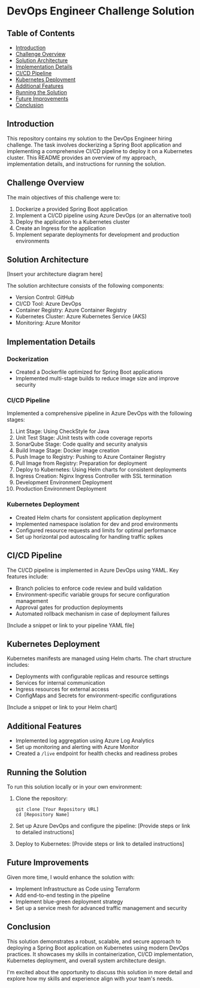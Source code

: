 # DevOps Engineer Challenge Solution

## Table of Contents
- [Introduction](#introduction)
- [Challenge Overview](#challenge-overview)
- [Solution Architecture](#solution-architecture)
- [Implementation Details](#implementation-details)
- [CI/CD Pipeline](#cicd-pipeline)
- [Kubernetes Deployment](#kubernetes-deployment)
- [Additional Features](#additional-features)
- [Running the Solution](#running-the-solution)
- [Future Improvements](#future-improvements)
- [Conclusion](#conclusion)

## Introduction

This repository contains my solution to the DevOps Engineer hiring challenge. The task involves dockerizing a Spring Boot application and implementing a comprehensive CI/CD pipeline to deploy it on a Kubernetes cluster. This README provides an overview of my approach, implementation details, and instructions for running the solution.

## Challenge Overview

The main objectives of this challenge were to:
1. Dockerize a provided Spring Boot application
2. Implement a CI/CD pipeline using Azure DevOps (or an alternative tool)
3. Deploy the application to a Kubernetes cluster
4. Create an Ingress for the application
5. Implement separate deployments for development and production environments

## Solution Architecture

[Insert your architecture diagram here]

The solution architecture consists of the following components:
- Version Control: GitHub
- CI/CD Tool: Azure DevOps
- Container Registry: Azure Container Registry
- Kubernetes Cluster: Azure Kubernetes Service (AKS)
- Monitoring: Azure Monitor

## Implementation Details

### Dockerization
- Created a Dockerfile optimized for Spring Boot applications
- Implemented multi-stage builds to reduce image size and improve security

### CI/CD Pipeline
Implemented a comprehensive pipeline in Azure DevOps with the following stages:
1. Lint Stage: Using CheckStyle for Java
2. Unit Test Stage: JUnit tests with code coverage reports
3. SonarQube Stage: Code quality and security analysis
4. Build Image Stage: Docker image creation
5. Push Image to Registry: Pushing to Azure Container Registry
6. Pull Image from Registry: Preparation for deployment
7. Deploy to Kubernetes: Using Helm charts for consistent deployments
8. Ingress Creation: Nginx Ingress Controller with SSL termination
9. Development Environment Deployment
10. Production Environment Deployment

### Kubernetes Deployment
- Created Helm charts for consistent application deployment
- Implemented namespace isolation for dev and prod environments
- Configured resource requests and limits for optimal performance
- Set up horizontal pod autoscaling for handling traffic spikes

## CI/CD Pipeline

The CI/CD pipeline is implemented in Azure DevOps using YAML. Key features include:
- Branch policies to enforce code review and build validation
- Environment-specific variable groups for secure configuration management
- Approval gates for production deployments
- Automated rollback mechanism in case of deployment failures

[Include a snippet or link to your pipeline YAML file]

## Kubernetes Deployment

Kubernetes manifests are managed using Helm charts. The chart structure includes:
- Deployments with configurable replicas and resource settings
- Services for internal communication
- Ingress resources for external access
- ConfigMaps and Secrets for environment-specific configurations

[Include a snippet or link to your Helm chart]

## Additional Features

- Implemented log aggregation using Azure Log Analytics
- Set up monitoring and alerting with Azure Monitor
- Created a `/live` endpoint for health checks and readiness probes

## Running the Solution

To run this solution locally or in your own environment:

1. Clone the repository:
   ```
   git clone [Your Repository URL]
   cd [Repository Name]
   ```

2. Set up Azure DevOps and configure the pipeline:
   [Provide steps or link to detailed instructions]

3. Deploy to Kubernetes:
   [Provide steps or link to detailed instructions]

## Future Improvements

Given more time, I would enhance the solution with:
- Implement Infrastructure as Code using Terraform
- Add end-to-end testing in the pipeline
- Implement blue-green deployment strategy
- Set up a service mesh for advanced traffic management and security

## Conclusion

This solution demonstrates a robust, scalable, and secure approach to deploying a Spring Boot application on Kubernetes using modern DevOps practices. It showcases my skills in containerization, CI/CD implementation, Kubernetes deployment, and overall system architecture design.

I'm excited about the opportunity to discuss this solution in more detail and explore how my skills and experience align with your team's needs.
